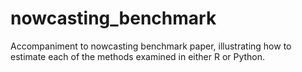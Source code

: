 # nowcasting_benchmark
Accompaniment to nowcasting benchmark paper, illustrating how to estimate each of the methods examined in either R or Python.
